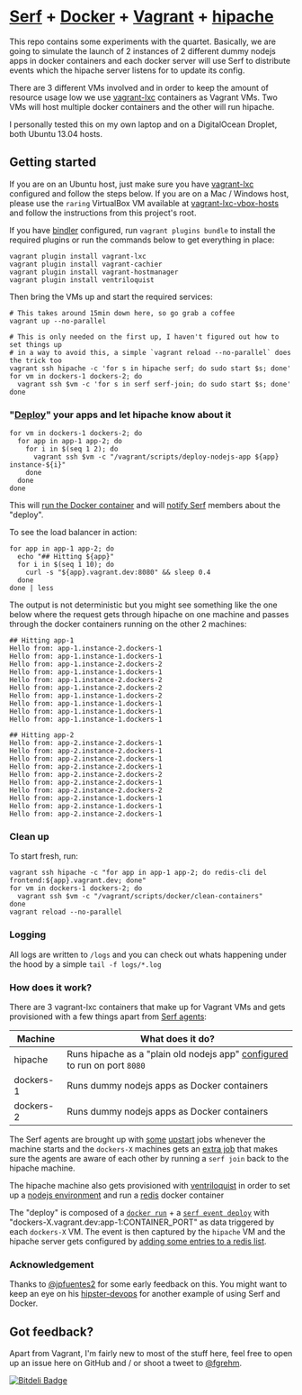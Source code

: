 # [Serf](http://www.serfdom.io/) + [Docker](http://www.docker.io/) + [Vagrant](http://www.vagrantup.com/) + [hipache](https://github.com/dotcloud/hipache)

This repo contains some experiments with the quartet. Basically, we are going to
simulate the launch of 2 instances of 2 different dummy nodejs apps in docker
containers and each docker server will use Serf to distribute events which the
hipache server listens for to update its config.

There are 3 different VMs involved and in order to keep the amount of resource
usage low we use [vagrant-lxc](https://github.com/fgrehm/vagrant-lxc) containers
as Vagrant VMs. Two VMs will host multiple docker containers and the other will
run hipache.

I personally tested this on my own laptop and on a DigitalOcean Droplet, both
Ubuntu 13.04 hosts.

## Getting started

If you are on an Ubuntu host, just make sure you have [vagrant-lxc](https://github.com/fgrehm/vagrant-lxc)
configured and follow the steps below. If you are on a Mac / Windows host, please
use  the `raring` VirtualBox VM available at [vagrant-lxc-vbox-hosts](https://github.com/fgrehm/vagrant-lxc-vbox-hosts)
and follow the instructions from this project's root.

If you have [bindler](https://github.com/fgrehm/bindler) configured, run
`vagrant plugins bundle` to install the required plugins or run the commands
below to get everything in place:

```
vagrant plugin install vagrant-lxc
vagrant plugin install vagrant-cachier
vagrant plugin install vagrant-hostmanager
vagrant plugin install ventriloquist
```

Then bring the VMs up and start the required services:

```
# This takes around 15min down here, so go grab a coffee
vagrant up --no-parallel

# This is only needed on the first up, I haven't figured out how to set things up 
# in a way to avoid this, a simple `vagrant reload --no-parallel` does the trick too
vagrant ssh hipache -c 'for s in hipache serf; do sudo start $s; done'
for vm in dockers-1 dockers-2; do
  vagrant ssh $vm -c 'for s in serf serf-join; do sudo start $s; done'
done
```


### "[Deploy](scripts/deploy-nodejs-app)" your apps and let hipache know about it

```
for vm in dockers-1 dockers-2; do
  for app in app-1 app-2; do
    for i in $(seq 1 2); do
      vagrant ssh $vm -c "/vagrant/scripts/deploy-nodejs-app ${app} instance-${i}"
    done
  done
done
```

This will [run the Docker container](scripts/deploy-nodejs-app#L9) and will
[notify Serf](scripts/deploy-nodejs-app#L16) members about the "deploy".

To see the load balancer in action:

```
for app in app-1 app-2; do
  echo "## Hitting ${app}"
  for i in $(seq 1 10); do
    curl -s "${app}.vagrant.dev:8080" && sleep 0.4
  done
done | less
```

The output is not deterministic but you might see something like the one below
where the request gets through hipache on one machine and passes through the
docker containers running on the other 2 machines:

```
## Hitting app-1
Hello from: app-1.instance-2.dockers-1
Hello from: app-1.instance-1.dockers-1
Hello from: app-1.instance-2.dockers-2
Hello from: app-1.instance-1.dockers-1
Hello from: app-1.instance-2.dockers-2
Hello from: app-1.instance-2.dockers-2
Hello from: app-1.instance-1.dockers-2
Hello from: app-1.instance-1.dockers-1
Hello from: app-1.instance-1.dockers-1
Hello from: app-1.instance-1.dockers-1

## Hitting app-2
Hello from: app-2.instance-2.dockers-1
Hello from: app-2.instance-2.dockers-1
Hello from: app-2.instance-2.dockers-1
Hello from: app-2.instance-2.dockers-1
Hello from: app-2.instance-2.dockers-2
Hello from: app-2.instance-2.dockers-1
Hello from: app-2.instance-2.dockers-2
Hello from: app-2.instance-1.dockers-1
Hello from: app-2.instance-1.dockers-1
Hello from: app-2.instance-2.dockers-1
```

### Clean up

To start fresh, run:

```
vagrant ssh hipache -c "for app in app-1 app-2; do redis-cli del frontend:${app}.vagrant.dev; done"
for vm in dockers-1 dockers-2; do
  vagrant ssh $vm -c "/vagrant/scripts/docker/clean-containers"
done
vagrant reload --no-parallel
```

### Logging

All logs are written to `/logs` and you can check out whats happening under the
hood by a simple `tail -f logs/*.log`

### How does it work?

There are 3 vagrant-lxc containers that make up for Vagrant VMs and gets
provisioned with a few things apart from [Serf agents](http://www.serfdom.io/docs/agent/basics.html):

| Machine | What does it do? |
| ------- | ---------------- |
| hipache   | Runs hipache as a "plain old nodejs app" [configured](configs/hipache.json) to run on port `8080` |
| dockers-1 | Runs dummy nodejs apps as Docker containers |
| dockers-2 | Runs dummy nodejs apps as Docker containers |

The Serf agents are brought up with [some](scripts/serf/configure-dockers-agent)
[upstart](scripts/serf/configure-hipache-agent) jobs whenever the machine starts
and the `dockers-X` machines gets an [extra job](scripts/serf/configure-dockers-agent#L23-L36)
that makes sure the agents are aware of each other by running a `serf join` back
to the hipache machine.

The hipache machine also gets provisioned with [ventriloquist](https://github.com/fgrehm/ventriloquist)
in order to set up a [nodejs environment](Vagrantfile#L25) and run a [redis](Vagrantfile#L24)
docker container

The "deploy" is composed of a [`docker run`](scripts/deploy-nodejs-app#L9) + a
[`serf event deploy`](scripts/deploy-nodejs-app#L16) with "dockers-X.vagrant.dev:app-1:CONTAINER_PORT"
as data triggered by each `dockers-X` VM. The event is then captured by the
`hipache` VM and the hipache server gets configured by [adding some entries to a redis list](scripts/handle-deploy#L28-L31).

### Acknowledgement

Thanks to [@jpfuentes2](https://github.com/jpfuentes2) for some early feedback
on this. You might want to keep an eye on his [hipster-devops](https://github.com/jpfuentes2/hipster-devops)
for another example of using Serf and Docker.

## Got feedback?

Apart from Vagrant, I'm fairly new to most of the stuff here, feel free to open
up an issue here on GitHub and / or shoot a tweet to [@fgrehm](https://twitter.com/fgrehm).


[![Bitdeli Badge](https://d2weczhvl823v0.cloudfront.net/fgrehm/serf-docker-vagrant-hipache/trend.png)](https://bitdeli.com/free "Bitdeli Badge")

